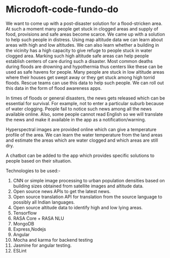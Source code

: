 # Microdoft-code-fundo-do
We want to come up with a post-disaster solution for a flood-stricken area. At such a moment many people get stuck in clogged areas and supply of food, provisions and safe areas become scarce. We came up with a solution to help such people in distress. Using map altitude data we can learn about areas with high and low altitudes. We can also learn whether a building in the vicinity has a high capacity to give refuge to people stuck in water clogged area. Marking such high altitude safe areas can help people establish centers of care during such a disaster. Most common deaths during floods are drowning and hypothermia thus centers like these can be used as safe havens for people. Many people are stuck in low altitude areas where their houses get swept away or they get stuck among high torrid floods. Rescue teams can use this data to help such people. We can roll out this data in the form of flood awareness apps.

In times of floods or general disasters, the news gets released which can be essential for survival. For example, not to enter a particular suburb because of water clogging. People fail to notice such news among all the news available online. Also, some people cannot read English so we will translate the news and make it available in the app as a notification/warning.

Hyperspectral images are provided online which can give a temperature profile of the area. We can learn the water temperature from the land areas and estimate the areas which are water clogged and which areas are still dry.

A chatbot can be added to the app which provides specific solutions to people based on their situation.


Technologies to be used:-
1) CNN or simple image processing to urban population densities based on building sizes obtained from satellite images and altitude data.
2) Open source news APIs to get the latest news.
3) Open source translation API for translation from the source language to possibly all Indian languages.
4) Open source altitude data to identify high and low lying areas.
5) Tensorflow
6) RASA Core + RASA NLU
7) MongoDB
8) Express,Nodejs
9) Angular
10) Mocha and karma for backend testing
11) Jasmine for angular testing.
12) ESLint

